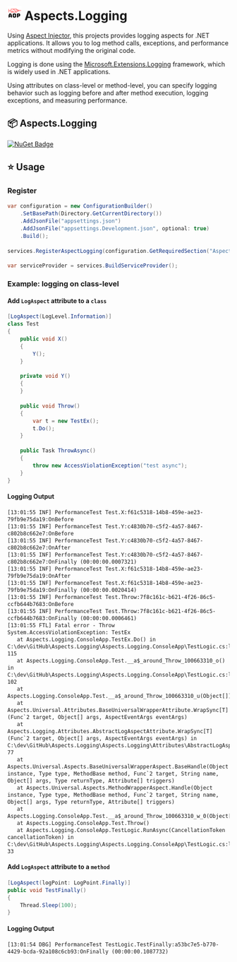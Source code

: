 ﻿# ![Logo](./Resources/logo_32x32.png) Aspects.Logging
Using [Aspect Injector](https://github.com/pamidur/aspect-injector), this projects provides logging aspects for .NET applications. 
It allows you to log method calls, exceptions, and performance metrics without modifying the original code.

Logging is done using the [Microsoft.Extensions.Logging](https://learn.microsoft.com/en-us/dotnet/core/extensions/logging) framework, which is widely used in .NET applications.

Using attributes on class-level or method-level, you can specify logging behavior such as logging before and after method execution, logging exceptions, and measuring performance.

## 📦 Aspects.Logging
[![NuGet Badge](https://img.shields.io/nuget/v/Aspects.Logging)](https://www.nuget.org/packages/Aspects.Logging)<br>

## ⭐ Usage

### Register

``` c#
var configuration = new ConfigurationBuilder()
    .SetBasePath(Directory.GetCurrentDirectory())
    .AddJsonFile("appsettings.json")
    .AddJsonFile("appsettings.Development.json", optional: true)
    .Build();

services.RegisterAspectLogging(configuration.GetRequiredSection("AspectLoggingOptions"));

var serviceProvider = services.BuildServiceProvider();
```
 
### Example: logging on class-level

#### Add `LogAspect` attribute to a `class`
``` c#
[LogAspect(LogLevel.Information)]
class Test
{
    public void X()
    {
        Y();
    }

    private void Y()
    {
    }

    public void Throw()
    {
        var t = new TestEx();
        t.Do();
    }

    public Task ThrowAsync()
    {
        throw new AccessViolationException("test async");
    }
}
```

#### Logging Output
``` raw
[13:01:55 INF] PerformanceTest Test.X:f61c5318-14b8-459e-ae23-79fb9e75da19:OnBefore
[13:01:55 INF] PerformanceTest Test.Y:c4830b70-c5f2-4a57-8467-c802b8c662e7:OnBefore
[13:01:55 INF] PerformanceTest Test.Y:c4830b70-c5f2-4a57-8467-c802b8c662e7:OnAfter
[13:01:55 INF] PerformanceTest Test.Y:c4830b70-c5f2-4a57-8467-c802b8c662e7:OnFinally (00:00:00.0007321)
[13:01:55 INF] PerformanceTest Test.X:f61c5318-14b8-459e-ae23-79fb9e75da19:OnAfter
[13:01:55 INF] PerformanceTest Test.X:f61c5318-14b8-459e-ae23-79fb9e75da19:OnFinally (00:00:00.0020414)
[13:01:55 INF] PerformanceTest Test.Throw:7f8c161c-b621-4f26-86c5-ccfb644b7683:OnBefore
[13:01:55 INF] PerformanceTest Test.Throw:7f8c161c-b621-4f26-86c5-ccfb644b7683:OnFinally (00:00:00.0006461)
[13:01:55 FTL] Fatal error - Throw
System.AccessViolationException: TestEx
   at Aspects.Logging.ConsoleApp.TestEx.Do() in C:\dev\GitHub\Aspects.Logging\Aspects.Logging.ConsoleApp\TestLogic.cs:line 115
   at Aspects.Logging.ConsoleApp.Test.__a$_around_Throw_100663310_o() in C:\dev\GitHub\Aspects.Logging\Aspects.Logging.ConsoleApp\TestLogic.cs:line 102
   at Aspects.Logging.ConsoleApp.Test.__a$_around_Throw_100663310_u(Object[])
   at Aspects.Universal.Attributes.BaseUniversalWrapperAttribute.WrapSync[T](Func`2 target, Object[] args, AspectEventArgs eventArgs)
   at Aspects.Logging.Attributes.AbstractLogAspectAttribute.WrapSync[T](Func`2 target, Object[] args, AspectEventArgs eventArgs) in C:\dev\GitHub\Aspects.Logging\Aspects.Logging\Attributes\AbstractLogAspectAttribute.cs:line 77
   at Aspects.Universal.Aspects.BaseUniversalWrapperAspect.BaseHandle(Object instance, Type type, MethodBase method, Func`2 target, String name, Object[] args, Type returnType, Attribute[] triggers)
   at Aspects.Universal.Aspects.MethodWrapperAspect.Handle(Object instance, Type type, MethodBase method, Func`2 target, String name, Object[] args, Type returnType, Attribute[] triggers)
   at Aspects.Logging.ConsoleApp.Test.__a$_around_Throw_100663310_w_0(Object[])
   at Aspects.Logging.ConsoleApp.Test.Throw()
   at Aspects.Logging.ConsoleApp.TestLogic.RunAsync(CancellationToken cancellationToken) in C:\dev\GitHub\Aspects.Logging\Aspects.Logging.ConsoleApp\TestLogic.cs:line 33
```


#### Add `LogAspect` attribute to a `method`
``` c#
[LogAspect(logPoint: LogPoint.Finally)]
public void TestFinally()
{
    Thread.Sleep(100);
}
```

#### Logging Output
``` raw
[13:01:54 DBG] PerformanceTest TestLogic.TestFinally:a53bc7e5-b770-4429-bcda-92a108c6cb93:OnFinally (00:00:00.1087732)
```
